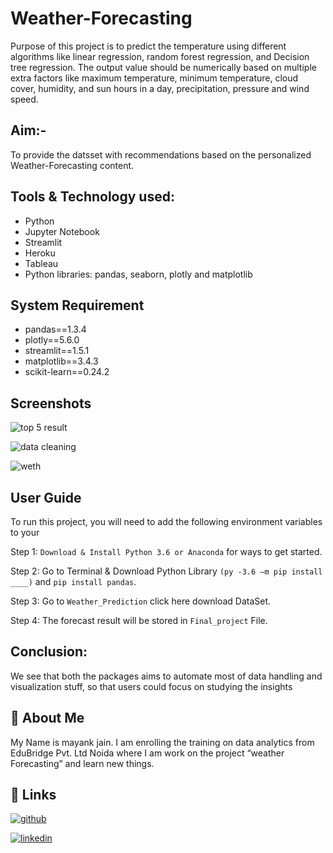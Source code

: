 
# Weather-Forecasting
Purpose of this project is to predict the temperature using different algorithms like linear regression, random forest regression, and Decision tree regression. The output value should be numerically based on multiple extra factors like maximum temperature, minimum temperature, cloud cover, humidity, and sun hours in a day, precipitation, pressure and wind speed.
## Aim:-
To provide the datsset with recommendations based on the personalized Weather-Forecasting content.

## Tools & Technology used:

- Python
- Jupyter Notebook
- Streamlit
- Heroku
- Tableau
- Python libraries: pandas, seaborn, plotly and matplotlib


## System Requirement

- pandas==1.3.4
- plotly==5.6.0
- streamlit==1.5.1
- matplotlib==3.4.3
- scikit-learn==0.24.2


## Screenshots


![top 5 result](https://user-images.githubusercontent.com/68777455/173179277-4b900266-ecab-4631-a456-1bc7cb6fc80c.JPG)

![data cleaning](https://user-images.githubusercontent.com/68777455/173179385-6f4b4cb6-3296-498c-903e-1352511ee81b.JPG)

![weth](https://user-images.githubusercontent.com/68777455/173179390-d17ab913-befe-41c1-a8df-75123397ce2a.JPG)
## User Guide

To run this project, you will need to add the following environment variables to your

Step 1: `Download & Install Python 3.6 or Anaconda` for ways to get started.

Step 2: Go to Terminal & Download Python Library `(py -3.6 –m pip install ____)` and `pip install pandas`.

Step 3:  Go to `Weather_Prediction` click here download DataSet.

Step 4: The forecast result will be stored in `Final_project` File. 

## Conclusion:

We see that both the packages aims to automate most of data handling and visualization stuff, so that users could focus on studying the insights


## 🚀 About Me
My Name is mayank jain. I am enrolling the training on data analytics from EduBridge Pvt. Ltd Noida where I am work on the project “weather Forecasting” and learn new things.


## 🔗 Links
[![github](https://img.shields.io/static/v1?label=<>&message=<Github>&color=<COLOR>)](https://github.com/mayankjain00)

[![linkedin](https://img.shields.io/badge/linkedin-0A66C2?style=for-the-badge&logo=linkedin&logoColor=white)](https://www.linkedin.com/in/mayank-jain-0916b0165/)



